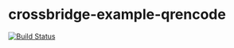 crossbridge-example-qrencode
============================

[![Build Status](https://travis-ci.org/crossbridge-community/crossbridge-example-qrencode.svg?branch=master)](https://travis-ci.org/crossbridge-community/crossbridge-example-qrencode)